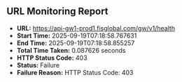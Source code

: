 ## URL Monitoring Report

- **URL:** https://api-gw1-prod1.fisglobal.com/gw/v1/health
- **Start Time:** 2025-09-19T07:18:58.767631
- **End Time:** 2025-09-19T07:18:58.855257
- **Total Time Taken:** 0.087626 seconds
- **HTTP Status Code:** 403
- **Status:** Failure
- **Failure Reason:** HTTP Status Code: 403

